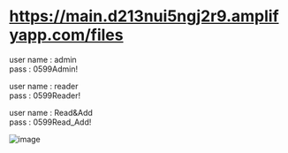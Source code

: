 # https://main.d213nui5ngj2r9.amplifyapp.com/files
user name : admin<br>
pass : 0599Admin!

user name : reader<br>
pass : 0599Reader!

user name : Read&Add<br>
pass : 0599Read_Add!

![image](https://github.com/muthana-abo-alez1/csv_repo_AWS/assets/92632582/119bb43f-4c8e-4c11-89bc-e048e2b3b5af)

